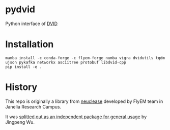 # pydvid
Python interface of [DVID](https://github.com/janelia-flyem/dvid)

# Installation
```
mamba install -c conda-forge -c flyem-forge numba vigra dvidutils tqdm ujson pykafka networkx asciitree protobuf libdvid-cpp
pip install -e .
```

# History

This repo is originally a library from [neuclease](https://github.com/janelia-flyem/neuclease) developed by FlyEM team in Janelia Research Campus.

It was [splitted out as an independent package for general usage](https://github.com/janelia-flyem/neuclease/issues/6) by Jingpeng Wu.



